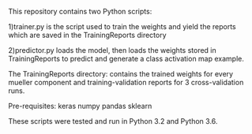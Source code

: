 This repository contains two Python scripts:

1)trainer.py is the script used to train the weights and yield the reports which are 
saved in the TrainingReports directory

2)predictor.py loads the model, then loads the weights stored in TrainingReports to predict and
generate a class activation map example.

The TrainingReports directory: contains the trained weights for every mueller component
and training-validation reports for 3 cross-validation runs.  

Pre-requisites:
keras
numpy
pandas
sklearn

These scripts were tested and run in Python 3.2 and Python 3.6.
